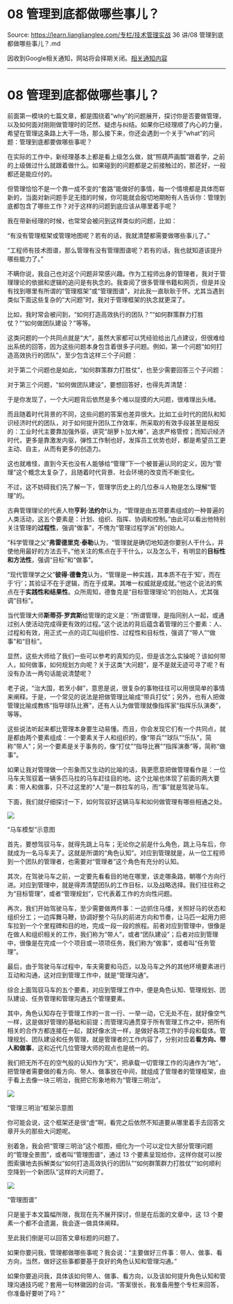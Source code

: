 # 08  管理到底都做哪些事儿？ 

Source: https://learn.lianglianglee.com/专栏/技术管理实战 36 讲/08  管理到底都做哪些事儿？.md

因收到Google相关通知，网站将会择期关闭。[相关通知内容](https://lumendatabase.org/notices/44265620)

---

# 08 管理到底都做哪些事儿？

前面第一模块的七篇文章，都是围绕着“why”的问题展开，探讨你是否要做管理，以及如何面对刚刚做管理时的茫然、疑虑与纠结。如果你已经理顺了内心的力量，希望在管理这条路上大干一场，那么接下来，你还会遇到一个关于“what”的问题：管理到底都要做哪些事呢？

在实际的工作中，新经理基本上都是看上级怎么做，就“照葫芦画瓢”跟着学，之前的上级做过什么就跟着做什么。如果碰到的问题都是之前接触过的，那还好，一般都还是能应付的。

但管理恰恰不是一个靠一成不变的“套路”能做好的事情，每一个情境都是具体而崭新的，当面对新问题手足无措的时候，你可能就会殷切地期盼有人告诉你：管理到底都包含了哪些工作？对于这样的问题到底应该从哪里着手呢？

我在带新经理的时候，也常常会被问到这样类似的问题，比如：

“有没有管理框架或管理地图呢？若有的话，我就清楚都需要做哪些事儿了。”

“工程师有技术图谱，那么管理有没有管理图谱呢？若有的话，我也就知道该提升哪些能力了。”

不瞒你说，我自己也对这个问题非常感兴趣。作为工程师出身的管理者，我对于管理理论的依据和逻辑的追问是有执念的。我查阅了很多管理书籍和网页，但是并没有找到哪里有所谓的“管理框架”或“管理图谱”，对此我一直耿耿于怀。尤其当遇到类似下面这些复杂的“大问题”时，我对于管理框架的执念就更深了。

比如，我时常会被问到，“如何打造高效执行的团队？”“如何群策群力打胜仗？”“如何做团队建设？”等等。

这类问题的一个共同点就是“大”，虽然大家都可以凭经验给出几点建议，但很难给出系统的回答，因为这些问题本身包含着很多子问题。例如，第一个问题“如何打造高效执行的团队”，至少包含这样三个子问题：

对于第二个问题也是如此，“如何群策群力打胜仗”，也至少需要回答三个子问题：

对于第三个问题，“如何做团队建设”，要想回答好，也得先弄清楚：

于是你发现了，一个大问题背后依然是多个难以捉摸的大问题，很难理出头绪。

而且随着时代背景的不同，这些问题的答案也差异很大。比如工业时代的团队和知识经济时代的团队，对于如何提升团队工作效率，所采取的有效手段甚至是相反的：工业时代主要靠加强外驱，讲究“胡萝卜加大棒”，追求严格管控；而知识经济时代，更多是靠激发内驱，弹性工作制也好，发挥员工优势也好，都是希望员工更主动、自主，从而有更多的创造力。

这也就难怪，直到今天也没有人能够给“管理”下一个被普遍认同的定义，因为“管理”这个概念太复杂了，且随着时代背景、社会环境的改变而不断变化。

不过，这不妨碍我们先了解一下，管理学历史上的几位泰斗人物是怎么理解“管理”的。

古典管理理论的代表人物**亨利·法约尔**认为，“管理是由五项要素组成的一种普遍的人类活动，这五个要素是：计划、组织、指挥、协调和控制。”由此可以看出他特别关注管理的**过程性**，强调“做事”，不愧为“管理过程学派”的创始人。

“科学管理之父”**弗雷德里克·泰勒**认为，“管理就是确切地知道你要别人干什么，并使他用最好的方法去干。”他关注的焦点在于干什么，以及怎么干，有明显的**目标性和方法性**，强调“目标”和“做事”。

“现代管理学之父”**彼得·德鲁克**认为，“管理是一种实践，其本质不在于‘知’，而在于‘行’；其验证不在于逻辑，而在于成果。其唯一权威就是成就。”他这个说法的焦点在于**实践性和结果性**。众所周知，德鲁克是“目标管理理论”的创始人，尤其强调“目标”。

当代管理大师**斯蒂芬·罗宾斯**给管理的定义是：“所谓管理，是指同别人一起，或通过别人使活动完成得更有效的过程。”这个说法的背后蕴含着管理的三个要素：人、过程和有效，用正式一点的词汇叫组织性、过程性和目标性，强调了“带人”“做事”和“目标”。

显然，这些大师给了我们一些可以参考的真知灼见，但是该怎么实操呢？该如何带人，如何做事，如何规划方向呢？关于这类“大问题”，是不是就无迹可寻了呢？有没有办法一两句话能说清楚呢？

老子说，“治大国，若烹小鲜”，意思是说，很复杂的事物往往可以用很简单的事情来阐释。于是，一个常见的说法是把做管理比喻成“带兵打仗”；另外，也有人把做管理比喻成教练“指导球队比赛”，还有人认为做管理就像指挥家“指挥乐队演奏”，等等。

这些说法听起来都比管理本身要生动易懂。而且，你会发现它们有一个共同点，就是都由两个要素组成：一个要素关于人和组织的，像“带兵”“球队”“乐队”，简称“带人”；另一个要素是关于事务的，像“打仗”“指导比赛”“指挥演奏”等，简称“做事”。

如果让我对管理做一个形象而又生动的比喻的话，我更愿意把做管理看作是：一位马车夫驾驭着一辆多匹马拉的马车赶往目的地。这个比喻也体现了前面的两大要素：带人和做事，只不过这里的“人”是一群拉车的马，而“事”就是驾驶马车。

下面，我们就仔细探讨一下，如何驾驭好这辆马车和如何做管理有哪些相通之处。

![](assets/fc76246753be96b9f91ca845aa9764f9-20221009224246-jazzao7.jpg)

“马车模型”示意图

首先，要想驾驭马车，就得先跳上马车；无论你之前是什么角色，跳上马车后，你就成为一名马车夫了。这就是所谓的“角色认知”。对应到管理就是，从一位工程师到一个团队的管理者，也需要对“管理者”这个角色有充分的认知。

其次，在驾驶马车之前，一定要先看看目的地在哪里，该走哪条路，朝哪个方向行进。对应到管理中，就是得弄清楚团队的工作目标，以及战略选择。我们往往称之为“目标管理”，或者“管理规划”，它代表着工作的方向性问题。

再次，我们开始驾驶马车，至少需要做两件事：一边抓住马缰，关照好马的状态和组织分工；一边挥舞马鞭，协调好整个马队的前进方向和节奏，让马匹一起用力把车拉到一个个里程碑和目的地，完成一段一段的旅程。前者对应到管理中，很像是在做人和组织相关的工作，我们称为“带人”，或者“团队建设”；后者对应到管理中，很像是在完成一个个项目或一项项任务，我们称为“做事”，或者叫“任务管理”。

最后，由于驾驶马车过程中，车夫需要和马匹，以及马车之外的其他环境要素进行互动和沟通，这对应到管理工作中，就是“管理沟通”。

综合上面驾驭马车的五个要素，对应到管理工作中，便是角色认知、管理规划、团队建设、任务管理和管理沟通五个管理要素。

其中，角色认知存在于管理工作的一言一行、一举一动，它无处不在，就好像空气一样，这是做好管理的基础和前提；而管理沟通贯穿于所有管理工作之中，把所有相关的合作方都连接在一起，就好像水流一样，是做好各项工作的手段和载体。管理规划、团队建设和任务管理，就是管理者的工作内容了，分别对应着**看方向、带人和做事**，这和近代几位管理大师的观点也是统一的。

我们把无所不在的空气般的认知作为“天”，把承载一切管理工作的沟通作为“地”，把管理者需要做的看方向、带人、做事放在中间，就组成了管理者的管理框架，由于看上去像一块三明治，我把它形象地称为“管理三明治”。

![](assets/c129b5d3a3a1fd1848d8453b0cf50183-20221009224246-2hxuogq.png)

“管理三明治”框架示意图

你可能会说，这个框架还是很“虚”啊，看完之后依然不知道要从哪里着手去回答文章开头的那些大问题呢。

别着急，我会把“管理三明治”这个框图，细化为一个可以定位大部分管理问题的“管理全景图”，或者叫“管理图谱”，通过 13 个要素呈现给你，这样你就可以按图索骥地去拆解类似“如何打造高效执行的团队”“如何群策群力打胜仗”“如何顺利空降到一个新团队”这样的大问题了。

![](assets/078630507539f1549dd79d1ebd7ab718-20221009224246-ybcmr84.png)

“管理图谱”

只是鉴于本文篇幅所限，我现在先不展开探讨，但是在后面的文章中，这 13 个要素一个都不会遗漏，我会逐一做具体阐释。

至此我们倒是可以回答文章标题的问题了。

如果你要问我，管理都做哪些事呢？我会说：“主要做好三件事：带人、做事、看方向，当然，做好这些事都要基于良好的角色认知和管理沟通。”

如果你要追问我，具体该如何带人、做事、看方向，以及该如何提升角色认知和管理沟通技巧呢？套用一句林徽因的台词，“答案很长，我准备用整个专栏来回答，你准备好要听了吗？”